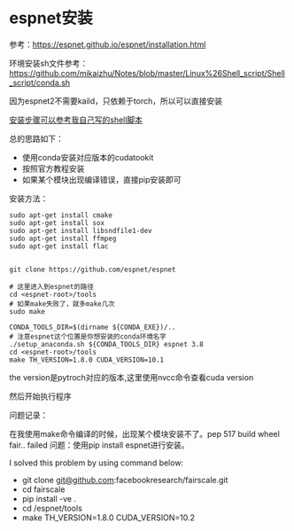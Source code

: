 # espnet安装

参考：https://espnet.github.io/espnet/installation.html

环境安装sh文件参考：https://github.com/mikaizhu/Notes/blob/master/Linux%26Shell_script/Shell_script/conda.sh

因为espnet2不需要kaild，只依赖于torch，所以可以直接安装

[安装步骤可以参考我自己写的shell脚本](https://github.com/mikaizhu/Notes/blob/master/Linux%26Shell_script/Shell_script/asr_config.sh)

总的思路如下：
- 使用conda安装对应版本的cudatookit
- 按照官方教程安装
- 如果某个模块出现编译错误，直接pip安装即可

安装方法：

```
sudo apt-get install cmake
sudo apt-get install sox
sudo apt-get install libsndfile1-dev
sudo apt-get install ffmpeg
sudo apt-get install flac


git clone https://github.com/espnet/espnet

# 这里进入到espnet的路径
cd <espnet-root>/tools
# 如果make失败了，就多make几次
sudo make

CONDA_TOOLS_DIR=$(dirname ${CONDA_EXE})/..
# 注意espnet这个位置是你想安装的conda环境名字
./setup_anaconda.sh ${CONDA_TOOLS_DIR} espnet 3.8
cd <espnet-root>/tools
make TH_VERSION=1.8.0 CUDA_VERSION=10.1
```

the version是pytroch对应的版本,这里使用nvcc命令查看cuda version

然后开始执行程序

问题记录：

在我使用make命令编译的时候，出现某个模块安装不了。pep 517 build wheel fair.. failed 问题：使用pip install espnet进行安装。

I solved this problem by using command below:

- git clone git@github.com:facebookresearch/fairscale.git
- cd fairscale
- pip install -ve .
- cd /espnet/tools
- make TH_VERSION=1.8.0 CUDA_VERSION=10.2
